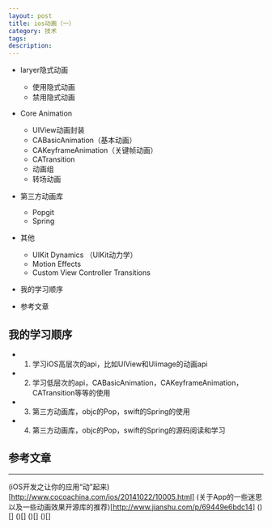 ```yaml
---
layout: post
title: ios动画（一）
category: 技术
tags:
description:
---
```




-   laryer隐式动画
    -   使用隐式动画
    -   禁用隐式动画


-   Core Animation
    -   UIView动画封装
    -   CABasicAnimation（基本动画）
    -   CAKeyframeAnimation（关键帧动画）
    -   CATransition
    -   动画组
    -   转场动画

-   第三方动画库
    -   Popgit
    -   Spring

-   其他
    -   UIKit Dynamics （UIKit动力学）
    -   Motion Effects
    -   Custom View Controller Transitions

-   我的学习顺序


-   参考文章


##  我的学习顺序
-   1. 学习iOS高层次的api，比如UIView和UIimage的动画api
-   2. 学习低层次的api，CABasicAnimation，CAKeyframeAnimation，CATransition等等的使用
-   3. 第三方动画库，objc的Pop，swift的Spring的使用
-   4. 第三方动画库，objc的Pop，swift的Spring的源码阅读和学习

##  参考文章
---

(iOS开发之让你的应用“动”起来)[http://www.cocoachina.com/ios/20141022/10005.html]
(关于App的一些迷思以及一些动画效果开源库的推荐)[http://www.jianshu.com/p/69449e6bdc14]
()[]
()[]
()[]
()[]